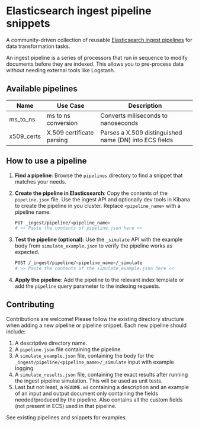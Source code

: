# Elasticsearch ingest pipeline snippets

A community-driven collection of reusable [Elasticsearch ingest pipelines](https://www.elastic.co/docs/manage-data/ingest/transform-enrich/ingest-pipelines) for data transformation tasks.

An ingest pipeline is a series of processors that run in sequence to modify documents before they are indexed. This allows you to pre-process data without needing external tools like Logstash.

## Available pipelines

|Name|Use Case|Description|
|----|--------|-----------|
|ms_to_ns| ms to ns conversion | Converts miliseconds to nanoseconds |
|x509_certs| X.509 certificate parsing | Parses a X.509 distinguished name (DN) into ECS fields | 



## How to use a pipeline

1. **Find a pipeline**: Browse the `pipelines` directory to find a snippet that matches your needs.
2. **Create the pipeline in Elasticsearch**: Copy the contents of the `pipeline.json` file. Use the ingest API and optionally dev tools in Kibana to create the pipeline in you cluster.
Replace `<pipeline_name>` with a pipeline name.

    ```bash
    PUT _ingest/pipeline/<pipeline_name>
    # >> Paste the contents of pipeline.json here <<
    ```

3. **Test the pipeline (optional)**: Use the `_simulate` API with the example body from `simulate_example.json` to verify the pipeline works as expected.
    ```bash
    POST /_ingest/pipeline/<pipeline_name>/_simulate
    # >> Paste the contents of the simulate_example.json here <<
    ```
4. **Apply the pipeline**: Add the pipeline to the relevant index template or add the `pipeline` query parameter to the indexing requests.

## Contributing

Contributions are welcome! Please follow the existing directory structure when adding a new pipeline or pipeline snippet. Each new pipeline should include:

1. A descriptive directory name.
2. A `pipeline.json` file containing the pipeline.
3. A `simulate_example.json` file, containing the body for the `_ingest/pipeline/<pipeline_name>/_simulate` input with example logging.
4. A `simulate_results.json` file, containing the exact results after running the ingest pipeline simulation. This will be used as unit tests.
5. Last but not least, a `README.md` containing a description and an example of an input and output document only containing the fields needed/produced by the pipeline. Also contains all the custom fields (not present in ECS) used in that pipeline.

See existing pipelines and snippets for examples.
